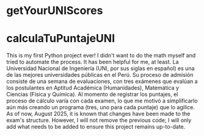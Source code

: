 # getYourUNIScores
# calculaTuPuntajeUNI
This is my first Python project ever! I didn't want to do the math myself and tried to automate the process. It has been helpful for me, at least.
La Universidad Nacional de Ingeniería (UNI, por sus siglas en español) es una de las mejores universidades públicas en el Perú. Su proceso de admisión consiste de una semana de evaluaciones, con tres exámenes que evalúan a los postulantes en Aptitud Académica (Humanidades), Matemática y Ciencias (Física y Química). Al momento de registrar los puntajes, el proceso de cálculo varía con cada examen, lo que me motivó a simplificarlo aún más creando un programa (tres, uno para cada puntaje) que lo agilice.
As of now, August 2025, it is known that changes have been made to the exam's structure. However, I will not remove the previous code; I will only add what needs to be added to ensure this project remains up-to-date.
